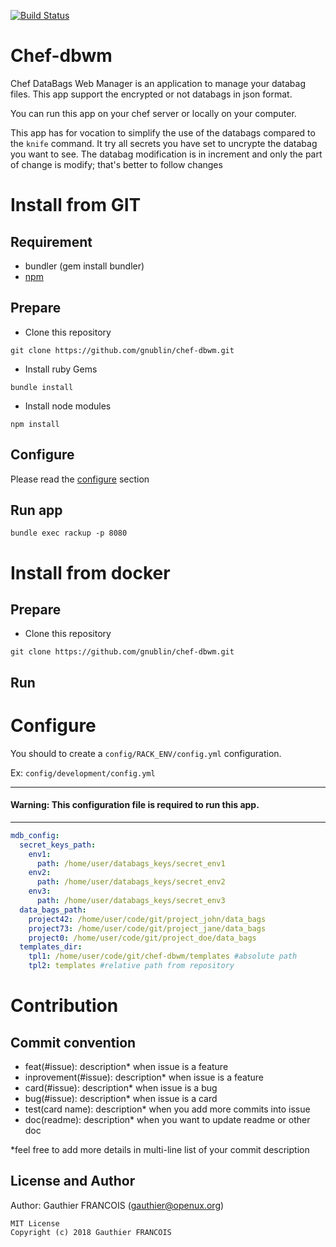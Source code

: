 [![Build Status](https://travis-ci.org/gnublin/chef-dbwm.svg?branch=master)](https://travis-ci.org/gnublin/chef-dbwm)

# Chef-dbwm
Chef DataBags Web Manager is an application to manage your databag files.
This app support the encrypted or not databags in json format.

You can run this app on your chef server or locally on your computer.

This app has for vocation to simplify the use of the databags compared to the `knife` command.
It try all secrets you have set to uncrypte the databag you want to see.
The databag modification is in increment and only the part of change is modify; that's better to follow changes

# Install from GIT

## Requirement
 * bundler (gem install bundler)
 * [npm](https://www.npmjs.com/get-npm)

## Prepare
* Clone this repository
 ```
git clone https://github.com/gnublin/chef-dbwm.git
 ```
* Install ruby Gems
 ```
bundle install
 ```
* Install node modules
 ```
npm install
 ```

## Configure
Please read the <a href="#cofigure">configure</a> section

## Run app
```
bundle exec rackup -p 8080
```

# Install from docker

## Prepare
* Clone this repository
 ```
git clone https://github.com/gnublin/chef-dbwm.git
 ```

## Run

# Configure

You should to create a `config/RACK_ENV/config.yml` configuration.

Ex: `config/development/config.yml`

---
#### Warning: This configuration file is required to run this app.
---

```yaml
mdb_config:
  secret_keys_path:
    env1:
      path: /home/user/databags_keys/secret_env1
    env2:
      path: /home/user/databags_keys/secret_env2
    env3:
      path: /home/user/databags_keys/secret_env3
  data_bags_path:
    project42: /home/user/code/git/project_john/data_bags
    project73: /home/user/code/git/project_jane/data_bags
    project0: /home/user/code/git/project_doe/data_bags
  templates_dir:
    tpl1: /home/user/code/git/chef-dbwm/templates #absolute path
    tpl2: templates #relative path from repository
```

# Contribution

## Commit convention ##

* feat(#issue): description* when issue is a feature
* inprovement(#issue): description* when issue is a feature
* card(#issue): description* when issue is a bug
* bug(#issue): description* when issue is a card
* test(card name): description* when you add more commits into issue
* doc(readme): description* when you want to update readme or other doc


*feel free to add more details in multi-line list of your commit description

## License and Author

Author: Gauthier FRANCOIS (<gauthier@openux.org>)

```text
MIT License
Copyright (c) 2018 Gauthier FRANCOIS
```
